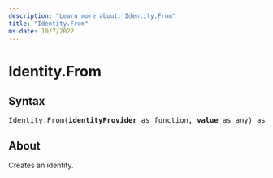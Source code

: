```yaml
---
description: "Learn more about: Identity.From"
title: "Identity.From"
ms.date: 10/7/2022
---
```

# Identity.From

## Syntax

<pre>
Identity.From(<b>identityProvider</b> as function, <b>value</b> as any) as record
</pre>

## About

Creates an identity.
